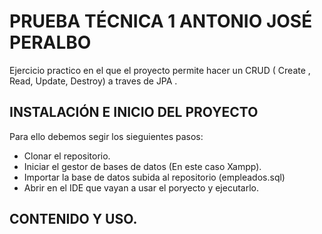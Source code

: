# PRUEBA TÉCNICA 1 ANTONIO JOSÉ PERALBO
Ejercicio practico en el que el proyecto permite hacer un CRUD ( Create , Read, Update, Destroy) a traves de JPA .
## INSTALACIÓN E INICIO DEL PROYECTO
Para ello debemos segir los sieguientes pasos:
- Clonar el repositorio.
- Iniciar el gestor de bases de datos (En este caso Xampp).
- Importar la base de datos subida al repositorio (empleados.sql)
- Abrir en el IDE que vayan a usar el poryecto y ejecutarlo.
## CONTENIDO Y USO.
  
